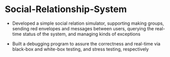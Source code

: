 # Social-Relationship-System
* Developed a simple social relation simulator, supporting making groups, sending red envelopes and messages between users, querying the real-time status of the system, and managing kinds of exceptions

* Built a debugging program to assure the correctness and real-time via black-box and white-box testing, and stress testing, respectively
